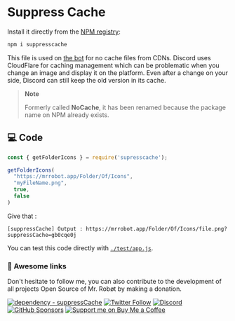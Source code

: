 # Suppress Cache

Install it directly from the [NPM registry](https://www.npmjs.com/package/suppresscache):

```bash
npm i suppresscache
```

This file is used on [the bot](https://mrrobot.app) for no cache files from CDNs. 
Discord uses CloudFlare for caching management which can be problematic when you change an image and display it on the platform. 
Even after a change on your side, Discord can still keep the old version in its cache.

> **Note**
> 
> Formerly called **NoCache**, it has been renamed because the package name on NPM already exists.

## 💻 Code

```js
const { getFolderIcons } = require('supresscache');

getFolderIcons(
  "https://mrrobot.app/Folder/Of/Icons",
  "myFileName.png",
  true,
  false
)
``` 

Give that : 
```console
[suppressCache] Output : https://mrrobot.app/Folder/Of/Icons/file.png?suppressCache=gb0cqe0j
```

You can test this code directly with [`./test/app.js`](./test/app.js).

### 🎈 Awesome links
Don't hesitate to follow me, you can also contribute to the development of all projects Open Source of Mr. Robøt by making a donation.

[![dependency - suppressCache](https://img.shields.io/badge/dependency-suppresscache-red?logo=npm&logoColor=white&style=for-the-badge)](https://www.npmjs.com/package/suppresscache)
[![Twitter Follow](https://img.shields.io/twitter/follow/Thomasbnt_?color=%231DA1F2&label=Follow%20me&logo=Twitter&style=for-the-badge)](https://twitter.com/Thomasbnt_) [![Discord](https://img.shields.io/discord/715873768374796308?color=5865F2&label=Join%20us&logo=Discord&logoColor=white&style=for-the-badge)](https://mrrobot.app/discord) [![GitHub Sponsors](https://img.shields.io/badge/Sponsor%20me-%23EA54AE.svg?&style=for-the-badge&logo=github-sponsors&logoColor=white)](https://github.com/sponsors/thomasbnt) [![Support me on Buy Me a Coffee](https://img.shields.io/badge/-Support%20me-%23FFDD00?style=for-the-badge&logo=buy-me-a-coffee&logoColor=black)](https://www.buymeacoffee.com/thomasbnt?via=thomasbnt)

